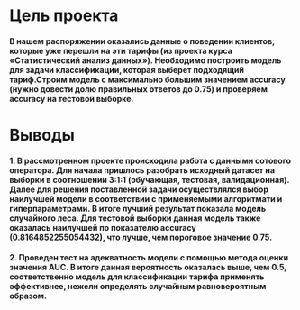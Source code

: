 # __Цель проекта__

#### В нашем распоряжении оказались данные о поведении клиентов, которые уже перешли на эти тарифы (из проекта курса «Статистический анализ данных»). Необходимо построить модель для задачи классификации, которая выберет подходящий тариф.Строим модель с максимально большим значением accuracy (нужно довести долю правильных ответов до 0.75) и проверяем accuracy на тестовой выборке.

# __Выводы__

#### 1. В рассмотренном проекте происходила работа с данными сотового оператора. Для начала пришлось разобрать исходный датасет на выборки в соотношении 3:1:1 (обучающая, тестовая, валидационная). Далее для решения поставленной задачи осуществлялся выбор наилучшей модели в соответствии с применяемыми алгоритмати и гиперпараметрами. В итоге лучший результат показала модель случайного леса. Для тестовой выборки данная модель также оказалась наилучшей по показателю accuracy (0.8164852255054432), что лучше, чем пороговое значение 0.75.  
#### 2. Проведен тест на адекватность модели с помощью метода оценки значения AUC. В итоге данная вероятность оказалась выше, чем 0.5, соответственно модель для классификации тарифа применять эффективнее, нежели определять случайным равновероятным образом.
